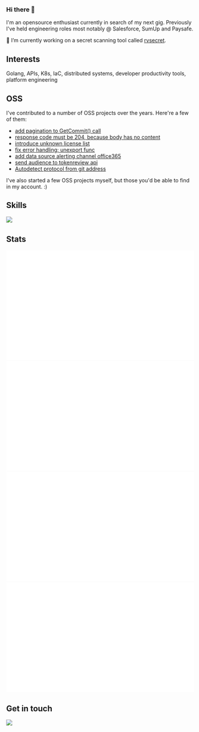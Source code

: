 ### Hi there 👋

I'm an opensource enthusiast currently in search of my next gig. Previously I've held engineering roles most notably @ Salesforce, SumUp and Paysafe.

🔭 I’m currently working on a secret scanning tool called [rvsecret](https://github.com/rumenvasilev/rvsecret).

## Interests
Golang, APIs, K8s, IaC, distributed systems, developer productivity tools, platform engineering

## OSS
I've contributed to a number of OSS projects over the years. Here're a few of them:

- [add pagination to GetCommit() call](https://github.com/integrations/terraform-provider-github/pull/2009)
- [response code must be 204, because body has no content](https://github.com/opentofu/registry/pull/158)
- [introduce unknown license list](https://github.com/goph/licensei/pull/75)
- [fix error handling; unexport func](https://github.com/opentofu/registry/pull/100)
- [add data source alerting channel office365](https://github.com/gessnerfl/terraform-provider-instana/pull/151)
- [send audience to tokenreview api](https://github.com/hashicorp/vault-plugin-auth-kubernetes/pull/74)
- [Autodetect protocol from git address](https://github.com/git-hooks/git-hooks/pull/25)

I've also started a few OSS projects myself, but those you'd be able to find in my account. :)

## Skills
<img src="https://skillicons.dev/icons?i=go,bash,linux,aws,docker,kubernetes,kafka,github,jenkins" />

## Stats
![](https://raw.githubusercontent.com/rumenvasilev/github-stats/master/generated/overview.svg#gh-dark-mode-only)
![](https://raw.githubusercontent.com/rumenvasilev/github-stats/master/generated/overview.svg#gh-light-mode-only)
![](https://raw.githubusercontent.com/rumenvasilev/github-stats/master/generated/languages.svg#gh-dark-mode-only)
![](https://raw.githubusercontent.com/rumenvasilev/github-stats/master/generated/languages.svg#gh-light-mode-only)

## Get in touch
[<img src="https://img.shields.io/badge/LinkedIn-0077B5?style=for-the-badge&logo=linkedin&logoColor=white" />](https://linkedin.com/in/rumenvasilev)
